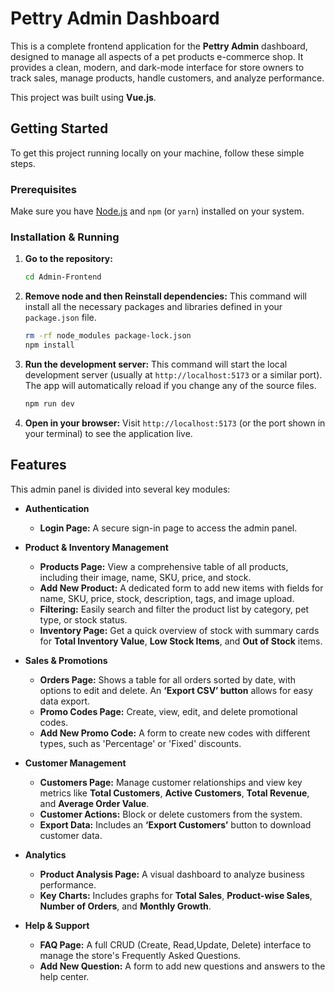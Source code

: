 # Pettry Admin Dashboard

This is a complete frontend application for the **Pettry Admin** dashboard, designed to manage all aspects of a pet products e-commerce shop. It provides a clean, modern, and dark-mode interface for store owners to track sales, manage products, handle customers, and analyze performance.

This project was built using **Vue.js**.

## Getting Started

To get this project running locally on your machine, follow these simple steps.

### Prerequisites

Make sure you have [Node.js](https://nodejs.org/) and `npm` (or `yarn`) installed on your system.

### Installation & Running

1.  **Go to the repository:**
    ```bash
    cd Admin-Frontend
    ```

2.  **Remove node and then Reinstall dependencies:**
    This command will install all the necessary packages and libraries defined in your `package.json` file.
    ```bash
    rm -rf node_modules package-lock.json
    npm install
    ```

3.  **Run the development server:**
    This command will start the local development server (usually at `http://localhost:5173` or a similar port). The app will automatically reload if you change any of the source files.
    ```bash
    npm run dev
    ```

4.  **Open in your browser:**
    Visit `http://localhost:5173` (or the port shown in your terminal) to see the application live.

## Features

This admin panel is divided into several key modules:

* **Authentication**
    * **Login Page:** A secure sign-in page to access the admin panel.

* **Product & Inventory Management**
    * **Products Page:** View a comprehensive table of all products, including their image, name, SKU, price, and stock.
    * **Add New Product:** A dedicated form to add new items with fields for name, SKU, price, stock, description, tags, and image upload.
    * **Filtering:** Easily search and filter the product list by category, pet type, or stock status.
    * **Inventory Page:** Get a quick overview of stock with summary cards for **Total Inventory Value**, **Low Stock Items**, and **Out of Stock** items.

* **Sales & Promotions**
    * **Orders Page:** Shows a table for all orders sorted by date, with options to edit and delete. An **‘Export CSV’ button** allows for easy data export.
    * **Promo Codes Page:** Create, view, edit, and delete promotional codes.
    * **Add New Promo Code:** A form to create new codes with different types, such as 'Percentage' or 'Fixed' discounts.

* **Customer Management**
    * **Customers Page:** Manage customer relationships and view key metrics like **Total Customers**, **Active Customers**, **Total Revenue**, and **Average Order Value**.
    * **Customer Actions:** Block or delete customers from the system.
    * **Export Data:** Includes an **‘Export Customers’** button to download customer data.

* **Analytics**
    * **Product Analysis Page:** A visual dashboard to analyze business performance.
    * **Key Charts:** Includes graphs for **Total Sales**, **Product-wise Sales**, **Number of Orders**, and **Monthly Growth**.

* **Help & Support**
    * **FAQ Page:** A full CRUD (Create, Read,Update, Delete) interface to manage the store's Frequently Asked Questions.
    * **Add New Question:** A form to add new questions and answers to the help center.

